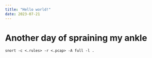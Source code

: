 ```yaml
---
title: "Hello world!"
date: 2023-07-21
---
```


# Another day of spraining my ankle

```
snort -c <.rules> -r <.pcap> -A full -l .
```
